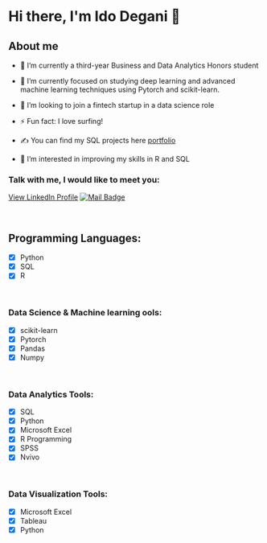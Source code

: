 # Hi there, I'm Ido Degani 👋


## About me

- 🔭 I’m currently a third-year Business and Data Analytics Honors student
- 🌱 I’m currently focused on studying deep learning and advanced machine learning techniques using Pytorch and scikit-learn. 
- 👯 I’m looking to join a fintech startup in a data science role 
- ⚡ Fun fact: I love surfing! 


- ✍ You can find my SQL projects here [portfolio](https://github.com/kamararichards/SQL-Portfolio-Projects)
- 👀 I’m interested in improving my skills in R and SQL

### Talk with me, I would like to meet you:
[View LinkedIn Profile](https://www.linkedin.com/in/idodegani/)
[![Mail Badge](https://img.shields.io/badge/-idodegani10-c0392b?style=flat&labelColor=c0392b&logo=gmail&logoColor=white)](mailto:idodegani10@gmail.com)

<br />

## Programming Languages:
- [x] Python 
- [x] SQL
- [x] R

<br />

### Data Science & Machine learning ools:
- [x] scikit-learn
- [x] Pytorch
- [x] Pandas
- [x] Numpy

<br />

### Data Analytics Tools:
- [x] SQL
- [x] Python 
- [x] Microsoft Excel
- [x] R Programming
- [x] SPSS
- [x] Nvivo

<br />

### Data Visualization Tools:
- [x] Microsoft Excel
- [x] Tableau
- [x] Python 

<br />

